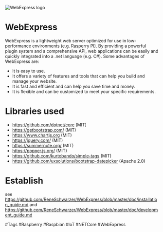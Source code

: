 ![WebExpress logo](https://raw.githubusercontent.com/ReneSchwarzer/WebExpress/icon.png)

# WebExpress
WebExpress is a lightweight web server optimized for use in low-performance environments (e.g. Rasperry PI). By providing 
a powerful plugin system and a comprehensive API, web applications can be easily and quickly integrated into a .net language (e.g. C#). Some advantages of WebExpress are:

- It is easy to use.
- It offers a variety of features and tools that can help you build and manage your website.
- It is fast and efficient and can help you save time and money.
- It is flexible and can be customized to meet your specific requirements.

# Libraries used
- https://github.com/dotnet/core (MIT)
- https://getbootstrap.com/ (MIT)
- https://www.chartjs.org (MIT)
- https://jquery.com/ (MIT)
- https://summernote.org/ (MIT)
- https://popper.js.org/ (MIT)
- https://github.com/kurtobando/simple-tags (MIT)
- https://github.com/uxsolutions/bootstrap-datepicker (Apache 2.0)

# Establish 
see https://github.com/ReneSchwarzer/WebExpress/blob/master/doc/installation_guide.md and https://github.com/ReneSchwarzer/WebExpress/blob/master/doc/development_guide.md

#Tags
#Raspberry #Raspbian #IoT #NETCore #WebExpress
